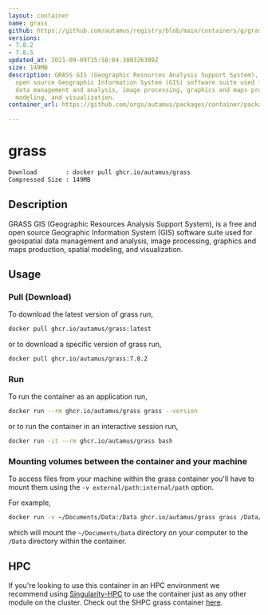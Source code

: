 ```yaml
---
layout: container
name: grass
github: https://github.com/autamus/registry/blob/main/containers/g/grass/spack.yaml
versions:
- 7.8.2
- 7.8.5
updated_at: 2021-09-09T15:58:04.300326309Z
size: 149MB
description: GRASS GIS (Geographic Resources Analysis Support System), is a free and
  open source Geographic Information System (GIS) software suite used for geospatial
  data management and analysis, image processing, graphics and maps production, spatial
  modeling, and visualization.
container_url: https://github.com/orgs/autamus/packages/container/package/grass

---
```

# grass
```bash 
Download        : docker pull ghcr.io/autamus/grass
Compressed Size : 149MB
```

## Description
GRASS GIS (Geographic Resources Analysis Support System), is a free and open source Geographic Information System (GIS) software suite used for geospatial data management and analysis, image processing, graphics and maps production, spatial modeling, and visualization.

## Usage
### Pull (Download)
To download the latest version of grass run,

```bash
docker pull ghcr.io/autamus/grass:latest
```

or to download a specific version of grass run,

```bash
docker pull ghcr.io/autamus/grass:7.8.2
```
### Run
To run the container as an application run,
```bash
docker run --rm ghcr.io/autamus/grass grass --version
```

or to run the container in an interactive session run,
```bash
docker run -it --rm ghcr.io/autamus/grass bash
```

### Mounting volumes between the container and your machine
To access files from your machine within the grass container you'll have to mount them using the `-v external/path:internal/path` option.

For example,
```bash
docker run -v ~/Documents/Data:/Data ghcr.io/autamus/grass grass /Data/myData.csv
```
which will mount the `~/Documents/Data` directory on your computer to the `/Data` directory within the container.

## HPC
If you're looking to use this container in an HPC environment we recommend using [Singularity-HPC](https://singularity-hpc.readthedocs.io) to use the container just as any other module on the cluster. Check out the SHPC grass container [here](https://singularityhub.github.io/singularity-hpc/r/ghcr.io-autamus-grass/).